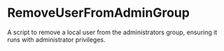 # RemoveUserFromAdminGroup
A script to remove a local user from the administrators group, ensuring it runs with administrator privileges.
